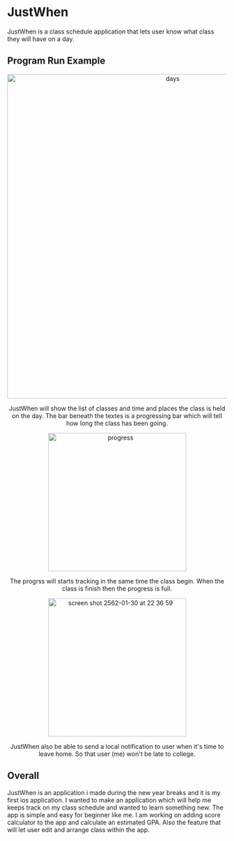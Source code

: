 # JustWhen
JustWhen is a class schedule application that lets user know what class they will have on a day.

## Program Run Example
<p align="center">
  <img width="744" alt="days" src="https://user-images.githubusercontent.com/47117776/51991421-a53b2580-24dd-11e9-914f-e74f5e04b6ec.png">
<p align="center">JustWhen will show the list of classes and time and places the class is held on the day. The bar beneath the textes is a progressing bar which will tell how long the class has been going.</p>

<p align="center">
  <img width="317" alt="progress" src="https://user-images.githubusercontent.com/47117776/51992231-38288f80-24df-11e9-9efd-4bc522ce8b71.png">
<p align="center">The progrss will starts tracking in the same time the class begin. When the class is finish then the progress is full.</p>

<p align="center">
  <img width="317" alt="screen shot 2562-01-30 at 22 36 59" src="https://user-images.githubusercontent.com/47117776/51992466-9e151700-24df-11e9-8ee7-f822b64df203.png">
<p align="center">JustWhen also be able to send a local notification to user when it's time to leave home. So that user (me) won't be late to college.</p>

## Overall
JustWhen is an application i made during the new year breaks and it is my first ios application. I wanted to make an application which will help me keeps track on my class schedule and wanted to learn something new. The app is simple and easy for beginner like me. I am working on adding score calculator to the app and calculate an estimated GPA. Also the feature that will let user edit and arrange class within the app.


